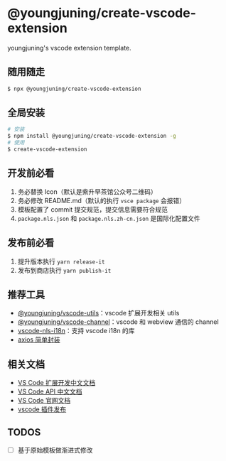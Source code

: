 # @youngjuning/create-vscode-extension

youngjuning's vscode extension template.

## 随用随走

```sh
$ npx @youngjuning/create-vscode-extension
```

## 全局安装

```sh
# 安装
$ npm install @youngjuning/create-vscode-extension -g
# 使用
$ create-vscode-extension
```

## 开发前必看

1. 务必替换 Icon（默认是紫升早茶馆公众号二维码）
2. 务必修改 README.md（默认的执行 `vsce package` 会报错）
3. 模板配置了 commit 提交规范，提交信息需要符合规范
4. `package.nls.json` 和 `package.nls.zh-cn.json` 是国际化配置文件

## 发布前必看

1. 提升版本执行 `yarn release-it`
2. 发布到商店执行 `yarn publish-it`

## 推荐工具

- [@youngjuning/vscode-utils](https://github.com/youngjuning/youngjuning/tree/main/packages/vscode-utils)：vscode 扩展开发相关 utils
- [@youngjuning/vscode-channel](https://github.com/youngjuning/youngjuning/tree/main/packages/vscode-channel)：vscode 和 webview 通信的 channel
- [vscode-nls-i18n](https://www.npmjs.com/package/vscode-nls-i18n)：支持 vscode i18n 的库
- [axios 简单封装](https://github.com/youngjuning/juejin-me/blob/main/src/utils/axios.ts)

## 相关文档

- [VS Code 扩展开发中文文档](https://liiked.github.io/VS-Code-Extension-Doc-ZH/#/)
- [VS Code API 中文文档](https://vscode-api-cn.js.org/)
- [VS Code 官网文档](https://code.visualstudio.com/docs)
- [vscode 插件发布](http://tny.im/bShcp)

## TODOS

- [ ] 基于原始模板做渐进式修改
